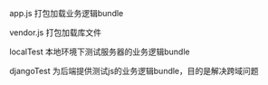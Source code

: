 app.js 打包加载业务逻辑bundle

vendor.js  打包加载库文件

localTest  本地环境下测试服务器的业务逻辑bundle

djangoTest 为后端提供测试js的业务逻辑bundle，目的是解决跨域问题
